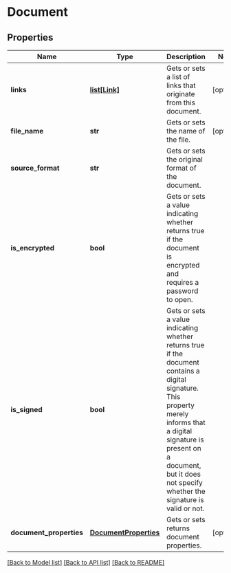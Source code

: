 # Document

## Properties
Name | Type | Description | Notes
------------ | ------------- | ------------- | -------------
**links** | [**list[Link]**](Link.md) | Gets or sets a list of links that originate from this document. | [optional] 
**file_name** | **str** | Gets or sets the name of the file. | [optional] 
**source_format** | **str** | Gets or sets the original format of the document. | 
**is_encrypted** | **bool** | Gets or sets a value indicating whether returns true if the document is encrypted and requires a password to open. | 
**is_signed** | **bool** | Gets or sets a value indicating whether returns true if the document contains a digital signature. This property merely informs that a digital signature is present on a document, but it does not specify whether the signature is valid or not. | 
**document_properties** | [**DocumentProperties**](DocumentProperties.md) | Gets or sets returns document properties. | [optional] 

[[Back to Model list]](../README.md#documentation-for-models) [[Back to API list]](../README.md#documentation-for-api-endpoints) [[Back to README]](../README.md)


